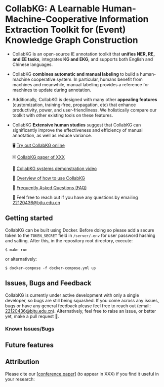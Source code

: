 # CollabKG: A Learnable Human-Machine-Cooperative Information Extraction Toolkit for (Event) Knowledge Graph Construction
- CollabKG is an open-source IE annotation toolkit that **unifies NER, RE, and EE tasks**, integrates **KG and EKG**, and supports both English and Chinese languages. 
- CollabKG **combines automatic and manual labeling** to build a human-machine cooperative system. In particular, humans benefit from machines and meanwhile, manual labeling provides a reference for machines to update during annotation. 
- Additionally, CollabKG is designed with many other **appealing features** (customization, training-free, propagation, etc) that enhance productivity, power, and user-friendliness. We holistically compare our toolkit with other existing tools on these features.
- CollabKG **Extensive human studies** suggest that CollabKG can significantly improve the effectiveness and efficiency of manual annotation, as well as reduce variance.

  🖥 [Try out CollabKG online](http://124.221.16.143:3020/)

  🖹 [CollabKG paper of XXX]()

  🎥 [CollabKG systems demonstration video](https://youtu.be)

  📌 [Overview of how to use CollabKG](https://github.com/cocacola-lab/CollabKG/blob/main/About.md)

  📌 [Frequently Asked Questions (FAQ)](https://github.com/cocacola-lab/CollabKG/blob/main/FAQ.md)

  📨 Feel free to reach out if you have any questions by emailing 22120436@bjtu.edu.cn

## Getting started

CollabKG can be built using Docker. Before doing so please add a secure token to the `TOKEN_SECRET` field in `/server/.env` for user password hashing and salting. After this, in the repository root directory, execute:

```
$ make run
```

or alternatively:

```
$ docker-compose -f docker-compose.yml up
```

## Issues, Bugs and Feedback
CollabKG is currently under active development with only a single developer, so bugs are still being squashed. If you come across any issues, bugs or have any general feedback please feel free to reach out (email: 22120436@bjtu.edu.cn). Alternatively, feel free to raise an issue, or better yet, make a pull request 🙂.

### Known Issues/Bugs

## Future features

## Attribution

Please cite our [[conference paper]](XXX) (to appear in XXX) if you find it useful in your research:

```

```
